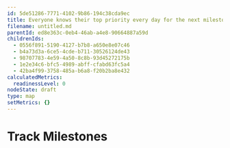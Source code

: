 ```yaml
---
id: 5de51286-7771-4102-9b86-194c38cda9ec
title: Everyone knows their top priority every day for the next milestone
filename: untitled.md
parentId: ed8e363c-0eb4-46ab-a4e8-90664887a59d
childrenIds:
  - 0556f891-5190-4127-b7b8-a650e8e07c46
  - b4a73d3a-6ce5-4cde-b711-30526124de43
  - 98707783-4e59-4a50-8c8b-93d45272175b
  - 1e2e34c6-bfc5-4989-abff-cfabd63fc5a4
  - 42ba4f99-3758-485a-b6a8-f20b2ba8e432
calculatedMetrics:
  readinessLevel: 0
nodeState: draft
type: map
setMetrics: {}
---
```

# Track Milestones